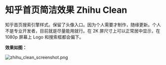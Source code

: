 # 知乎首页简洁效果 Zhihu Clean

知乎首页搜索引擎样式。保留了头像入口。因为个人需要才制作，随缘更新。个人不是专业开发者，目前就是尽量能用就行。在 2K 屏尺寸上可以正常居中显示，在 1080p 屏幕上 Logo 和搜索框都会偏下。



**效果如图：**

![zhihu_clean_screenshot.png](https://s2.loli.net/2025/01/04/Rcy18jbFrCAuWSh.png)
